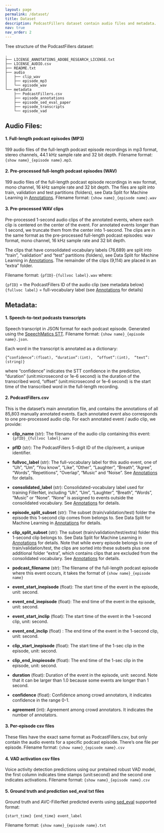 ```yaml
---
layout: page
permalink: /dataset/
title: Dataset
description: PodcastFillers dataset contain audio files and metadata.
nav: true
nav_order: 2
---
```


Tree structure of the PodcastFillers dataset:

```
.
├── LICENSE_ANNOTATIONS_ADOBE_RESEARCH_LICENSE.txt
├── LICENSE_AUDIO.csv
├── README.txt
├── audio
│   ├── clip_wav
│   ├── episode_mp3
│   └── episode_wav
└── metadata
    ├── PodcastFillers.csv
    ├── episode_annotations
    ├── episode_sed_eval_paper
    ├── episode_transcripts
    └── episode_vad
```

## Audio Files:

#### 1. Full-length podcast episodes (MP3)
199 audio files of the full-length podcast episode recordings in mp3 format, stereo channels, 44.1 kHz sample rate and 32 bit depth. Filename format:  `{show name}_{episode name}.mp3`.

#### 2. Pre-processed full-length podcast episodes (WAV)
199 audio files of the full-length podcast episode recordings in wav format, mono channel, 16 kHz sample rate and 32 bit depth. The files are split into train, validation and test partitions (folders), see Data Split for Machine Learning in [Annotations](/annotations/). Filename format:  `{show name}_{episode name}.wav`

#### 3. Pre-processed WAV clips

Pre-processed 1-second audio clips of the annotated events, where each clip is centered on the center of the event. For annotated events longer than 1 second, we truncate them from the center into 1-second. The clips are in the same format as the pre-processed full-length podcast episodes: wav format, mono channel, 16 kHz sample rate and 32 bit depth.

The clips that have consolidated vocabulary labels (76,689) are split into “train”, “validation” and “test” partitions (folders), see Data Split for Machine Learning in [Annotations](/annotations/). The remainder of the clips (9,114) are placed in an “extra” folder. 

Filename format: `{pfID}-{fullvoc label}.wav` where:

`{pfID}` = the PodcastFillers ID of the audio clip (see metadata below)\
`{fullvoc label}` = full-vocabulary label (see [Annotations](/annotations/) for details)

## Metadata:
#### 1. Speech-to-text podcasts transcripts
Speech transcript in JSON format for each podcast episode. Generated using the [SpeechMatics STT](https://www.speechmatics.com/). Filename format: `{show name}_{episode name}.json`. 

Each word in the transcript is annotated as a dictionary:
```
{“confidence”:(float), “duration”:(int),  “offset”:(int),  “text”:(string)}
```
where “confidence” indicates the STT confidence in the prediction, “duration” (unit:microsecond or 1e-6 second) is the duration of the transcribed word, “offset” (unit:microsecond or 1e-6 second) is the start time of the transcribed word in the full-length recording.

#### 2. PodcastFillers.csv
This is the dataset’s main annotation file, and contains the annotations of all 85,803 manually annotated events. Each annotated event also corresponds to one pre-processed audio clip. For each annotated event / audio clip, we provide:

- **clip_name** (str): The filename of the audio clip containing this event: `{pfID}_{fullvoc label}.wav`

- **pfID** (str): The PodcastFillers 5-digit ID of the clip/event, a unique identifier.

- **fullvoc_label** (str): The full-vocabulary label for this audio event, one of “Uh”, “Um”, “You know”, “Like”, “Other”, “Laughter”, “Breath”, “Agree”, “Words”, “Repetitions”, “Overlap”, “Music” and “Noise”. See [Annotations](/annotations/) for details.

- **consolidated_label** (str): Consolidated-vocabulary label used for training FillerNet, including “Uh”, “Um”, “Laughter”, “Breath”, “Words”, “Music” or “None”. “None” is assigned to events outside the consolidated vocabulary. See [Annotations](/annotations/) for details.

- **episode_split_subset** (str): The subset (train/validation/test) folder the episode this 1-second clip comes from belongs to. See Data Split for Machine Learning in [Annotations](/annotations/) for details.

- **clip_split_subset** (str): The subset (train/validation/test/extra) folder this 1-second clip belongs to. See Data Split for Machine Learning in [Annotations](/annotations/) for details. Note that while every episode belongs to one of train/validation/test, the clips are sorted into these subsets plus one additional folder “extra”, which contains clips that are excluded from the consolidated vocabulary. See [Annotations](/annotations/) for details.

- **podcast_filename** (str): The filename of the full-length podcast episode where this event occurs, it takes the format of `{show name}_{episode name}`

- **event_start_inepisode** (float): The start time of the event in the episode, unit: second.

- **event_end_inepisode** (float): The end time of the event in the episode, unit: second.

- **event_start_inclip** (float): The start time of the event in the 1-second clip, unit: second.

- **event_end_inclip** (float) : The end time of the event in the 1-second clip, unit: second.

- **clip_start_inepisode** (float): The start time of the 1-sec clip in the episode, unit: second.

- **clip_end_inspieosde** (float): The end time of the 1-sec clip in the episode, unit: second.

- **duration** (float): Duration of the event in the episode, unit: second. Note that it can be larger than 1.0 because some events are longer than 1 second.

- **confidence** (float): Confidence among crowd annotators, it indicates confidence in the range 0-1.

- **agreement** (int): Agreement among crowd annotators. It indicates the number of annotators.

#### 3. Per-episode csv files

These files have the exact same format as PodcastFillers.csv, but only contain the audio events for a specific podcast episode. There’s one file per episode. Filename format:  `{show name}_{episode name}.csv` 

#### 4. VAD activation csv files

Voice activity detection predictions using our pretained robust VAD model, the first column indicates time stamps (unit:second) and the second one indicates activations. Filename format:  `{show name}_{episode name}.csv`

#### 5. Ground truth and prediction sed_eval txt files

Ground truth and AVC-FillerNet predicted events using [sed_eval](https://tut-arg.github.io/sed_eval/) supported format: 
```
{start_time} {end_time} event_label
```
Filename format:  `{show name}_{episode name}.txt`
